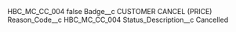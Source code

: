 <?xml version="1.0" encoding="UTF-8"?>
<CustomMetadata xmlns="http://soap.sforce.com/2006/04/metadata" xmlns:xsi="http://www.w3.org/2001/XMLSchema-instance" xmlns:xsd="http://www.w3.org/2001/XMLSchema">
    <label>HBC_MC_CC_004</label>
    <protected>false</protected>
    <values>
        <field>Badge__c</field>
        <value xsi:type="xsd:string">CUSTOMER CANCEL (PRICE)</value>
    </values>
    <values>
        <field>Reason_Code__c</field>
        <value xsi:type="xsd:string">HBC_MC_CC_004</value>
    </values>
    <values>
        <field>Status_Description__c</field>
        <value xsi:type="xsd:string">Cancelled</value>
    </values>
</CustomMetadata>

